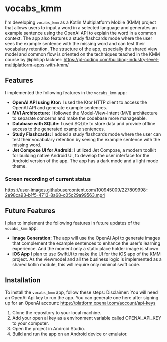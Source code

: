 # vocabs_kmm

I'm developing `vocabs_kmm` as a Kotlin Multiplatform Mobile (KMM) project that allows users to input a word in a selected language and generates an example sentence using the OpenAI API to explain the word in a common context. The app also features a study flashcards mode where the user sees the example sentence with the missing word and can test their vocabulary retention.
The structure of the app, especially the shared view model and common flow is oriented on the techniques teached in the KMM course by @philipp lackner: https://pl-coding.com/building-industry-level-multiplatform-apps-with-kmm/



## Features

I implemented the following features in the `vocabs_kmm` app:

- **OpenAI API using Ktor:** I used the Ktor HTTP client to access the OpenAI API and generate example sentences.
- **MVI Architecture:** I followed the Model-View-Intent (MVI) architecture to separate concerns and make the codebase more manageable.
- **Database with SQLite:** I used SQLite to store data and provide offline access to the generated example sentences.
- **Study Flashcards:** I added a study flashcards mode where the user can test their vocabulary retention by seeing the example sentence with the missing word.
- **Jet Compose UI for Android:** I utilized Jet Compose, a modern toolkit for building native Android UI, to develop the user interface for the Android version of the app. The app has a dark mode and a light mode theme.

### Screen recording of current status


https://user-images.githubusercontent.com/100945009/227809998-2e98ca93-b1f5-4713-8a68-c05c29a99563.mp4



## Future Features

I plan to implement the following features in future updates of the `vocabs_kmm` app:

- **Image Generation:** The app will use the OpenAi Api to generate images that complement the example sentences to enhance the user's learning experience. And the moment only a static place holder image is shown.
- **iOS App** I plan to use SwiftUi to make the UI for the iOS app of the KMM project. As the viewmodel and all the business logic is implemented as a shared kotlin module, this will require only minimal swift code.



## Installation

To install the `vocabs_kmm` app, follow these steps:
Disclaimer: You will need an OpenAi Api key to run the app. You can generate one here after signing up for an OpenAi account: https://platform.openai.com/account/api-keys 

1. Clone the repository to your local machine.
2. Add your open ai key as a environment variable called OPENAI_API_KEY to your computer.
3. Open the project in Android Studio.
4. Build and run the app on an Android device or emulator.

